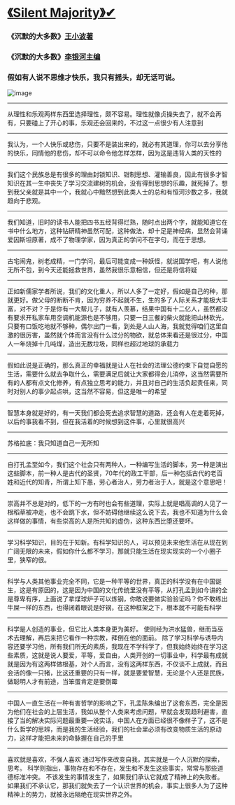 # [《Silent Majority》✔](https://github.com/zfy68/gitblog/issues/68)

### 《沉默的大多数》[王小波著](https://zh.wikipedia.org/zh-hans/%E7%8E%8B%E5%B0%8F%E6%B3%A2)
### 《沉默的大多数》[李银河主编](https://github.com/zfy68/gitblog/issues/69)


###  假如有人说不思维才快乐，我只有摇头，却无话可说。
![image](https://user-images.githubusercontent.com/37278360/226149437-c8f2ffe8-1862-4a05-9f1b-394416efb66b.png)


---

从理性和乐观两样东西里选择理性，颇不容易。理性就像贞操失去了，就不会再有，只要碰上了开心的事，乐观还会回来的，不过这一点很少有人注意到

---

我认为，一个人快乐或悲伤，只要不是装出来的，就必有其道理，你可以去分享他的快乐，同情他的悲伤，却不可以命令他怎样怎样，因为这是违背人类的天性的

---

我们这个民族总是有很多的理由封锁知识、钳制思想、灌输善良，因此有很多才智知识在其一生中丧失了学习交流建树的机会，没有得到思想的乐趣，就死掉了。想到我父亲就是其中一个，我就心中黯然想到此类人士的总和有恒河沙数之多，我就趋向于悲观。

---

我们知道，旧时的读书人能把四书五经背得烂熟，随时点出两个字，就能知道它在书中什么地方，这种钻研精神虽然可配，这种做法，却十足是神经病，显然会背诵爱因斯坦原著，成不了物理学家，因为真正的学问不在字句，而在于思想。

---

古宅闹鬼，树老成精，一门学问，最后可能变成一种妖怪，就说国学吧，有人说他无所不包，到今天还能拯救世界，虽然我很乐意相信，但还是将信将疑

---

正如新儒家学者所说，我们的文化重人，所以人多了一定好，假如是自己的种，那就更好。做父母的断断不肯，因为穷养不起就不生，生的多了人际关系才能极大丰富，对不对？于是你有一大帮儿子，就有人羡慕，结果中国有十二亿人，虽然都没有要求开私家车用空调机能源也是不够用，只要一日三餐的柴火就能把山林砍光，只要有口饭吃地就不够种，偶尔出门一看，到处是人山人海，我就觉得咱们这里自激的很厉害，虽然就个体而言没有什么过分的物欲，就总体来看还是很过分，中国人一年烧掉十几吨煤，造出无数垃圾，同样也超过地球的承载力

---

假如此说是正确的，那么真正的幸福就是让人在社会的法理公德约束下自觉自愿的生活，需要什么就去争取什么，需要满足后就让大家都得会儿消停，这当然需要所有的人都有点文化修养，有点独立思考的能力，并且对自己的生活负起责任来，同时对别人的事少起点哄，这当然不容易，但这是唯一的希望

---

智慧本身就是好的，有一天我们都会死去追求智慧的道路，还会有人在走着死掉，以后的事我看不到，但在我活着的时候想到这件事，心里就很高兴

---

苏格拉底：我只知道自己一无所知

---

自打孔孟至如今，我们这个社会只有两种人，一种编写生活的脚本，另一种是演出这些脚本，前一种人是古代的圣贤，70年代的政工干部，后一种包括古代的老百姓和近代的知青，所谓上知下愚，劳心者治人，劳力者治于人，就是这个意思吧！

---

崇高并不总是对的，低下的一方有时也会有些道理，实际上就是唱高调的人见了一根稻草被冲走，也不会跳下水，但不妨碍他继续这么说下去，我也不知道为什么会这样做的事情，有些崇高的人是所共知的虚伪，这种东西比堕还要坏。

---

学习科学知识，目的在于知新。有科学知识的人，可以预见未来他生活在从现在到广阔无限的未来，假如你什么都不学习，那就只能生活在现实现实的一个小圈子里，狭窄的很。

---

科学与人类其他事业完全不同，它是一种平等的世界，真正的科学没有在中国诞生，这是有原因的，这是因为中国的文化传统里没有平等，从打孔孟到如今讲的全是尊卑有序，上面说了拿煤球炉子可以炼钢，你敢说要做实验验证吗？你不敢练出牛屎一样的东西，也得闭着眼说是好钢，在这种框架之下，根本就不可能有科学

---

科学是人创造的事业，但它比人类本身更为美好。
使则经为洪水猛兽，继而当巫术去理解，再后来把它看作一种宗教，拜倒在他的面前。
除了学习科学与诱导内容还要学习他，所有我们所无的素质，我现在不学科学了，但我始终始终在学习这些素质，这就是说人要爱，平等，爱自由，人类开创的一切事业中，科学最有成就就是因为有这两样做根基，对个人而言，没有这两样东西，不仅谈不上成就，而且会活的像一只猪，比这还重要的只有一样，就是要爱智慧，无论是个人还是民族，做聪明人才有前途，当笨蛋肯定是要倒霉

---

中国人一直生活在一种有害哲学的影响之下，孔孟陈朱编出了这套东西，完全是因为他们在社会的上层生活，我如从整个人类来考虑问题，早就会发现趋利避害，直接了当的解决实际问题最重要—说实话，中国人在方面已经很不像样子了，这不是什么哲学的思辨，而是我的生活经验，我们的社会里必须有改变物质生活的原动力，这样才能把未来的命脉握在自己的手里

---

喜欢就是喜欢，不强人喜欢
通过写作来改变自我，其实就是一个人沉默的探索，思考。
科学则指出，事物存在和不存在，发生和不发生这些事实，常常与那些道德标准冲突。
不该发生的事情发生了，如果我们承认它就成了精神上的失败者。
如果我们不承认它，那我们就失去了一个认识世界的机会，事实上很多人为了这种精神上的势力，就被永远隔绝在现实世界之外。